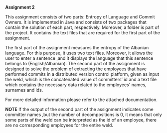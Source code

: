 **Assignment 2**

This assignment consists of two parts: Entropy of Language and Commit Owners. 
It is implemented in Java and consists of two packages that contain the solution of each part, 
respectively.  Moreover, a folder is part of the project. It contains the text files that are 
required for the first part of the assignment. 

The first part of the assignment measures the entropy of the Albanian language.  For this purpose, 
it uses two text files. Moreover, it allows the user to enter a sentence ,and it displays the language 
that this sentence belongs to (English/Albanian). 
The second part of the assignment is designed to solve the problem of 
extracting the employees that have performed commits in a distributed version control platform, 
given as input the weld, which is the concatenated value of committers’ id and a text file 
which contains the necessary data related to the employees' names, surnames and ids. 

For more detailed information please refer to the attached documentation. 

**NOTE**
If the output of the second part of the assignment indicates some committer names ,but the number
of decompositions is 0, it means that only some parts of the weld can be interpreted as the id of an 
employee, there are no corresponding employees for the entire weld. 